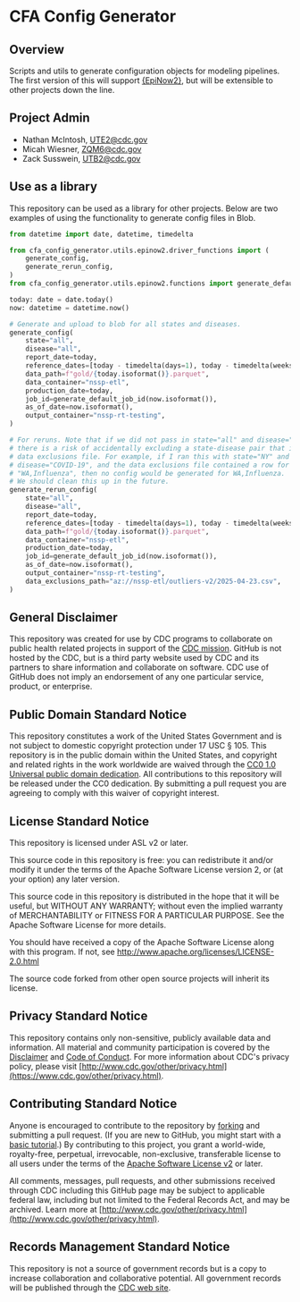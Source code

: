 # CFA Config Generator

## Overview

Scripts and utils to generate configuration objects for modeling pipelines. The first version of this will support [{EpiNow2}](https://github.com/epiforecasts/EpiNow2), but will be extensible to other
projects down the line.

## Project Admin

- Nathan McIntosh, UTE2@cdc.gov
- Micah Wiesner, ZQM6@cdc.gov
- Zack Susswein, UTB2@cdc.gov

## Use as a library
This repository can be used as a library for other projects. Below are two examples of using the functionality to generate config files in Blob.

```python
from datetime import date, datetime, timedelta

from cfa_config_generator.utils.epinow2.driver_functions import (
    generate_config,
    generate_rerun_config,
)
from cfa_config_generator.utils.epinow2.functions import generate_default_job_id

today: date = date.today()
now: datetime = datetime.now()

# Generate and upload to blob for all states and diseases.
generate_config(
    state="all",
    disease="all",
    report_date=today,
    reference_dates=[today - timedelta(days=1), today - timedelta(weeks=8)],
    data_path=f"gold/{today.isoformat()}.parquet",
    data_container="nssp-etl",
    production_date=today,
    job_id=generate_default_job_id(now.isoformat()),
    as_of_date=now.isoformat(),
    output_container="nssp-rt-testing",
)

# For reruns. Note that if we did not pass in state="all" and disease="all",
# there is a risk of accidentally excluding a state-disease pair that is in the
# data exclusions file. For example, if I ran this with state="NY" and
# disease="COVID-19", and the data exclusions file contained a row for
# "WA,Influenza", then no config would be generated for WA,Influenza.
# We should clean this up in the future.
generate_rerun_config(
    state="all",
    disease="all",
    report_date=today,
    reference_dates=[today - timedelta(days=1), today - timedelta(weeks=8)],
    data_path=f"gold/{today.isoformat()}.parquet",
    data_container="nssp-etl",
    production_date=today,
    job_id=generate_default_job_id(now.isoformat()),
    as_of_date=now.isoformat(),
    output_container="nssp-rt-testing",
    data_exclusions_path="az://nssp-etl/outliers-v2/2025-04-23.csv",
)
```

## General Disclaimer
This repository was created for use by CDC programs to collaborate on public health related projects in support of the [CDC mission](https://www.cdc.gov/about/organization/mission.htm).  GitHub is not hosted by the CDC, but is a third party website used by CDC and its partners to share information and collaborate on software. CDC use of GitHub does not imply an endorsement of any one particular service, product, or enterprise.

## Public Domain Standard Notice
This repository constitutes a work of the United States Government and is not
subject to domestic copyright protection under 17 USC § 105. This repository is in
the public domain within the United States, and copyright and related rights in
the work worldwide are waived through the [CC0 1.0 Universal public domain dedication](https://creativecommons.org/publicdomain/zero/1.0/).
All contributions to this repository will be released under the CC0 dedication. By
submitting a pull request you are agreeing to comply with this waiver of
copyright interest.

## License Standard Notice
This repository is licensed under ASL v2 or later.

This source code in this repository is free: you can redistribute it and/or modify it under
the terms of the Apache Software License version 2, or (at your option) any
later version.

This source code in this repository is distributed in the hope that it will be useful, but WITHOUT ANY
WARRANTY; without even the implied warranty of MERCHANTABILITY or FITNESS FOR A
PARTICULAR PURPOSE. See the Apache Software License for more details.

You should have received a copy of the Apache Software License along with this
program. If not, see http://www.apache.org/licenses/LICENSE-2.0.html

The source code forked from other open source projects will inherit its license.

## Privacy Standard Notice
This repository contains only non-sensitive, publicly available data and
information. All material and community participation is covered by the
[Disclaimer](https://github.com/CDCgov/template/blob/master/DISCLAIMER.md)
and [Code of Conduct](https://github.com/CDCgov/template/blob/master/code-of-conduct.md).
For more information about CDC's privacy policy, please visit [http://www.cdc.gov/other/privacy.html](https://www.cdc.gov/other/privacy.html).

## Contributing Standard Notice
Anyone is encouraged to contribute to the repository by [forking](https://help.github.com/articles/fork-a-repo)
and submitting a pull request. (If you are new to GitHub, you might start with a
[basic tutorial](https://help.github.com/articles/set-up-git).) By contributing
to this project, you grant a world-wide, royalty-free, perpetual, irrevocable,
non-exclusive, transferable license to all users under the terms of the
[Apache Software License v2](http://www.apache.org/licenses/LICENSE-2.0.html) or
later.

All comments, messages, pull requests, and other submissions received through
CDC including this GitHub page may be subject to applicable federal law, including but not limited to the Federal Records Act, and may be archived. Learn more at [http://www.cdc.gov/other/privacy.html](http://www.cdc.gov/other/privacy.html).

## Records Management Standard Notice
This repository is not a source of government records but is a copy to increase
collaboration and collaborative potential. All government records will be
published through the [CDC web site](http://www.cdc.gov).
